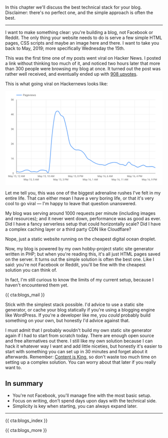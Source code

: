 In this chapter we'll discuss the best technical stack for your blog. Disclaimer: there's no perfect one, and the simple approach is often the best.

---

I want to make something clear: you're building a blog, not Facebook or Reddit. The only thing your website needs to do is serve a few simple HTML pages, CSS scripts and maybe an image here and there. I want to take you back to May, 2019; more specifically Wednesday the 15th.

This was the first time one of my posts went viral on Hacker News. I posted a link without thinking too much of it, and noticed two hours later that more than 300 people were browsing my blog at once. It turned out the post was rather well received, and eventually ended up with [908 upvotes](*https://news.ycombinator.com/item?id=19917655).

This is what going viral on Hackernews looks like:

![Pageviews per hour on May 15th and 16th, 2019](/resources/img/blogs-for-devs/03-01.png)

Let me tell you, this was one of the biggest adrenaline rushes I've felt in my entire life. That can either mean I have a very boring life, or that it's very cool to go viral — I'm happy to leave that question unanswered.

My blog was serving around 1000 requests per minute (including images and resources); and it never went down, performance was as good as ever. Did I have a fancy serverless setup that could horizontally scale? Did I have a complex caching layer or a third party CDN like Cloudflare?

Nope, just a static website running on the cheapest digital ocean droplet.

Now, my blog is powered by my own hobby-project static site generator written in PHP; but when you're reading this, it's all just HTML pages saved on the server. It turns out the simple solution is often the best one. Like I said: you're not Facebook or Reddit, you'll be fine with the cheapest solution you can think of. 

In fact, I'm still curious to know the limits of my current setup, because I haven't encountered them yet.

{{ cta:blogs_mail }}

Stick with the simplest stack possible. I'd advice to use a static site generator, or cache your blog statically if you're using a blogging engine like WordPress. If you're a developer like me, you _could_ probably build something on your own, but honestly I'd advice against that.

I must admit that I probably wouldn't build my own static site generator again if I had to start from scratch today. There are enough open source and free alternatives out there. I still like my own solution because I can hack it whatever way I want and add little niceties, but honestly it's easier to start with something you can set up in 30 minutes and forget about it afterwards. Remember: [Content is King](*/blogs-for-devs/02-content-is-king), so don't waste too much time on setting up a complex solution. You can worry about that later if you really want to.

<div class="sidenote">
<h2>In summary</h2>

- You're not Facebook, you'll manage fine with the most basic setup.
- Focus on writing, don't spend days upon days with the technical side.
- Simplicity is key when starting, you can always expand later.
</div>

---

{{ cta:blogs_index }}

{{ cta:blogs_more }}

